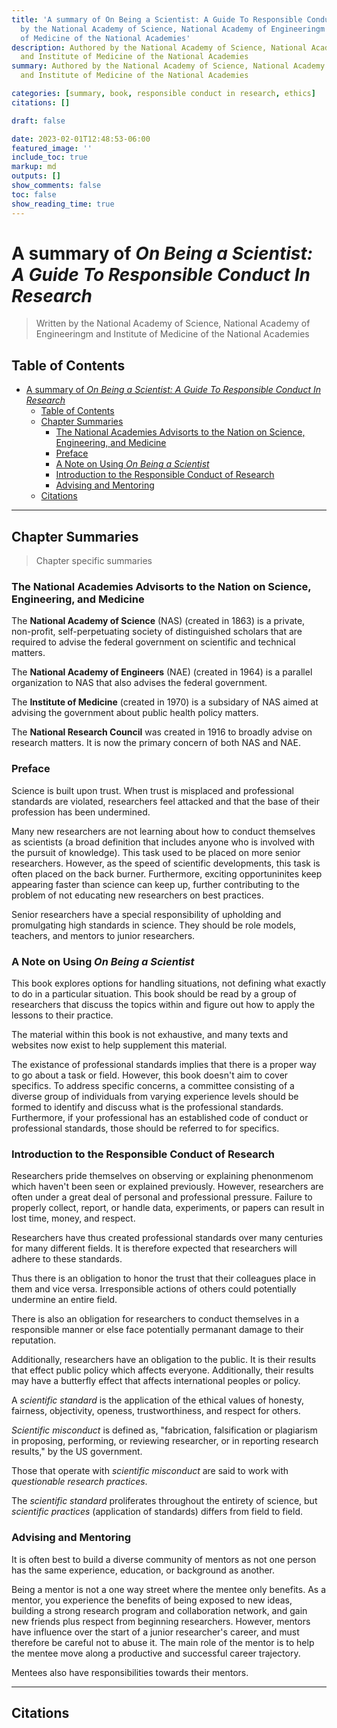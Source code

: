 ```yaml
---
title: 'A summary of On Being a Scientist: A Guide To Responsible Conduct In Research
  by the National Academy of Science, National Academy of Engineeringm and Institute
  of Medicine of the National Academies'
description: Authored by the National Academy of Science, National Academy of Engineeringm
  and Institute of Medicine of the National Academies
summary: Authored by the National Academy of Science, National Academy of Engineeringm
  and Institute of Medicine of the National Academies

categories: [summary, book, responsible conduct in research, ethics]
citations: []

draft: false

date: 2023-02-01T12:48:53-06:00
featured_image: ''
include_toc: true
markup: md
outputs: []
show_comments: false
toc: false
show_reading_time: true
---
```


# A summary of *On Being a Scientist: A Guide To Responsible Conduct In Research*

> Written by the National Academy of Science, National Academy of Engineeringm
> and Institute of Medicine of the National Academies

## Table of Contents

- [A summary of *On Being a Scientist: A Guide To Responsible Conduct In Research*](#a-summary-of-on-being-a-scientist-a-guide-to-responsible-conduct-in-research)
  - [Table of Contents](#table-of-contents)
  - [Chapter Summaries](#chapter-summaries)
    - [The National Academies Advisorts to the Nation on Science, Engineering, and Medicine](#the-national-academies-advisorts-to-the-nation-on-science-engineering-and-medicine)
    - [Preface](#preface)
    - [A Note on Using *On Being a Scientist*](#a-note-on-using-on-being-a-scientist)
    - [Introduction to the Responsible Conduct of Research](#introduction-to-the-responsible-conduct-of-research)
    - [Advising and Mentoring](#advising-and-mentoring)
  - [Citations](#citations)

______________________________________________________________________

## Chapter Summaries

> Chapter specific summaries

### The National Academies Advisorts to the Nation on Science, Engineering, and Medicine

The **National Academy of Science** (NAS) (created in 1863) is a private,
non-profit, self-perpetuating society of distinguished scholars that are
required to advise the federal government on scientific and technical matters.

The **National Academy of Engineers** (NAE) (created in 1964) is a parallel
organization to NAS that also advises the federal government.

The **Institute of Medicine** (created in 1970) is a subsidary of NAS aimed at
advising the government about public health policy matters.

The **National Research Council** was created in 1916 to broadly advise on
research matters. It is now the primary concern of both NAS and NAE.

### Preface

Science is built upon trust. When trust is misplaced and professional standards
are violated, researchers feel attacked and that the base of their profession
has been undermined.

Many new researchers are not learning about how to conduct themselves as
scientists (a broad definition that includes anyone who is involved with the
pursuit of knowledge). This task used to be placed on more senior researchers.
However, as the speed of scientific developments, this task is often placed on
the back burner. Furthermore, exciting opportuninites keep appearing faster than
science can keep up, further contributing to the problem of not educating new
researchers on best practices.

Senior researchers have a special responsibility of upholding and promulgating
high standards in science. They should be role models, teachers, and mentors to
junior researchers.

### A Note on Using *On Being a Scientist*

This book explores options for handling situations, not defining what exactly to
do in a particular situation. This book should be read by a group of researchers
that discuss the topics within and figure out how to apply the lessons to their
practice.

The material within this book is not exhaustive, and many texts and websites now
exist to help supplement this material.

The existance of professional standards implies that there is a proper way to go
about a task or field. However, this book doesn't aim to cover specifics. To
address specific concerns, a committee consisting of a diverse group of
individuals from varying experience levels should be formed to identify and
discuss what is the professional standards. Furthermore, if your professional
has an established code of conduct or professional standards, those should be
referred to for specifics.

### Introduction to the Responsible Conduct of Research

Researchers pride themselves on observing or explaining phenonmenom which
haven't been seen or explained previously. However, researchers are often under
a great deal of personal and professional pressure. Failure to properly collect,
report, or handle data, experiments, or papers can result in lost time, money,
and respect.

Researchers have thus created professional standards over many centuries for
many different fields. It is therefore expected that researchers will adhere to
these standards.

Thus there is an obligation to honor the trust that their colleagues place in
them and vice versa. Irresponsible actions of others could potentially undermine
an entire field.

There is also an obligation for researchers to conduct themselves in a
responsible manner or else face potentially permanant damage to their
reputation.

Additionally, researchers have an obligation to the public. It is their results
that effect public policy which affects everyone. Additionally, their results
may have a butterfly effect that affects international peoples or policy.

A *scientific standard* is the application of the ethical values of honesty,
fairness, objectivity, openess, trustworthiness, and respect for others.

*Scientific misconduct* is defined as, "fabrication, falsification or plagiarism
in proposing, performing, or reviewing researcher, or in reporting research
results," by the US government.

Those that operate with *scientific misconduct* are said to work with
*questionable research practices*.

The *scientific standard* proliferates throughout the entirety of science, but
*scientific practices* (application of standards) differs from field to field.

### Advising and Mentoring

It is often best to build a diverse community of mentors as not one person has
the same experience, education, or background as another.

Being a mentor is not a one way street where the mentee only benefits. As a
mentor, you experience the benefits of being exposed to new ideas, building a
strong research program and collaboration network, and gain new friends plus
respect from beginning researchers. However, mentors have influence over the
start of a junior researcher's career, and must therefore be careful not to
abuse it. The main role of the mentor is to help the mentee move along a
productive and successful career trajectory.

Mentees also have responsibilities towards their mentors.

<!-- TODO continue from page 24 -->

______________________________________________________________________

## Citations
